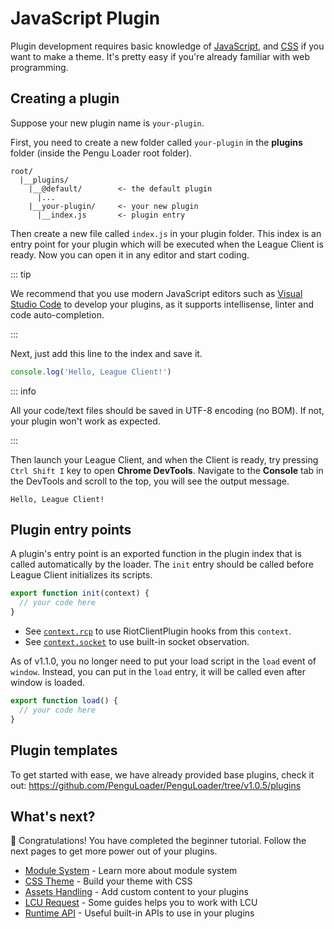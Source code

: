 # JavaScript Plugin

Plugin development requires basic knowledge of
[JavaScript](https://developer.mozilla.org/en-US/docs/Web/JavaScript), and
[CSS](https://developer.mozilla.org/en-US/docs/Web/CSS) if you want to make a
theme. It's pretty easy if you're already familiar with web programming.

## Creating a plugin

Suppose your new plugin name is `your-plugin`.

First, you need to create a new folder called `your-plugin` in the **plugins**
folder (inside the Pengu Loader root folder).

```
root/
  |__plugins/
    |__@default/        <- the default plugin
      |...
    |__your-plugin/     <- your new plugin
      |__index.js       <- plugin entry
```

Then create a new file called `index.js` in your plugin folder. This index is an
entry point for your plugin which will be executed when the League Client is
ready. Now you can open it in any editor and start coding.

::: tip

We recommend that you use modern JavaScript editors such as
[Visual Studio Code](https://code.visualstudio.com/) to develop your plugins, as
it supports intellisense, linter and code auto-completion.

:::

Next, just add this line to the index and save it.

```js
console.log('Hello, League Client!')
```

::: info

All your code/text files should be saved in UTF-8 encoding (no BOM). If not,
your plugin won't work as expected.

:::

Then launch your League Client, and when the Client is ready, try pressing
`Ctrl Shift I` key to open **Chrome DevTools**. Navigate to the **Console** tab
in the DevTools and scroll to the top, you will see the output message.

```
Hello, League Client!
```

## Plugin entry points

<Badge type="tip" text="since v1.1.0" />

A plugin's entry point is an exported function in the plugin index that is called automatically by the loader.
The `init` entry should be called before League Client initializes its scripts.

```js
export function init(context) {
  // your code here
}
```
- See [`context.rcp`](../runtime-api/rcp) to use RiotClientPlugin hooks from this `context`.
- See [`context.socket`](../runtime-api/socket.md) to use built-in socket observation.

As of v1.1.0, you no longer need to put your load script in the `load` event of `window`.
Instead, you can put in the `load` entry, it will be called even after window is loaded.

```js
export function load() {
  // your code here
}
```

## Plugin templates

To get started with ease, we have already provided base plugins, check it out:
https://github.com/PenguLoader/PenguLoader/tree/v1.0.5/plugins

## What's next?

🎉 Congratulations! You have completed the beginner tutorial. Follow the next
pages to get more power out of your plugins.

- [Module System](./module-system) - Learn more about module system
- [CSS Theme](./css-theme) - Build your theme with CSS
- [Assets Handling](./asset-handling) - Add custom content to your plugins
- [LCU Request](./lcu-request) - Some guides helps you to work with LCU
- [Runtime API](../runtime-api/) - Useful built-in APIs to use in your plugins

